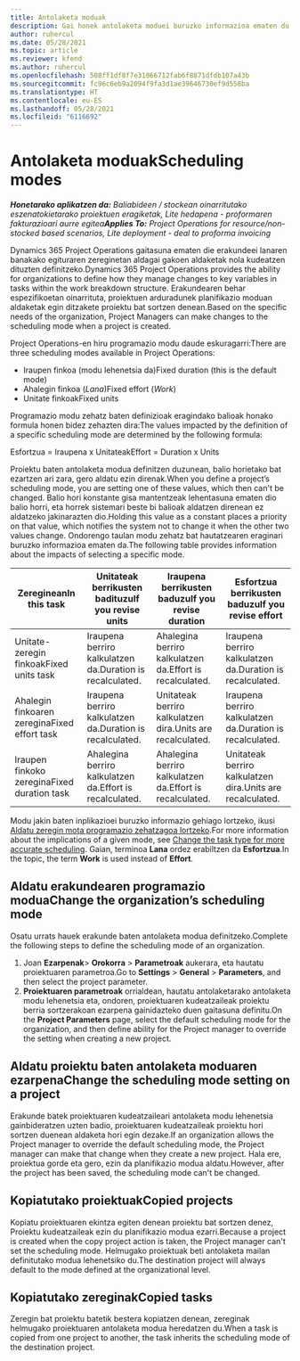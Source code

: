 ```yaml
---
title: Antolaketa moduak
description: Gai honek antolaketa moduei buruzko informazioa ematen du.
author: ruhercul
ms.date: 05/28/2021
ms.topic: article
ms.reviewer: kfend
ms.author: ruhercul
ms.openlocfilehash: 508ff1df8f7e31066712fab6f8871dfdb107a43b
ms.sourcegitcommit: fc96c6eb9a2094f9fa3d1ae39646730ef9d558ba
ms.translationtype: HT
ms.contentlocale: eu-ES
ms.lasthandoff: 05/28/2021
ms.locfileid: "6116692"
---
```

# <a name="scheduling-modes"></a><span data-ttu-id="a9e3c-103">Antolaketa moduak</span><span class="sxs-lookup"><span data-stu-id="a9e3c-103">Scheduling modes</span></span>

<span data-ttu-id="a9e3c-104">_**Honetarako aplikatzen da:** Baliabideen / stockean oinarritutako eszenatokietarako proiektuen eragiketak, Lite hedapena - proformaren fakturazioari aurre egitea_</span><span class="sxs-lookup"><span data-stu-id="a9e3c-104">_**Applies To:** Project Operations for resource/non-stocked based scenarios, Lite deployment - deal to proforma invoicing_</span></span>


<span data-ttu-id="a9e3c-105">Dynamics 365 Project Operations gaitasuna ematen die erakundeei lanaren banakako egituraren zereginetan aldagai gakoen aldaketak nola kudeatzen dituzten definitzeko.</span><span class="sxs-lookup"><span data-stu-id="a9e3c-105">Dynamics 365 Project Operations provides the ability for organizations to define how they manage changes to key variables in tasks within the work breakdown structure.</span></span> <span data-ttu-id="a9e3c-106">Erakundearen behar espezifikoetan oinarrituta, proiektuen arduradunek planifikazio moduan aldaketak egin ditzakete proiektu bat sortzen denean.</span><span class="sxs-lookup"><span data-stu-id="a9e3c-106">Based on the specific needs of the organization, Project Managers can make changes to the scheduling mode when a project is created.</span></span>

<span data-ttu-id="a9e3c-107">Project Operations-en hiru programazio modu daude eskuragarri:</span><span class="sxs-lookup"><span data-stu-id="a9e3c-107">There are three scheduling modes available in Project Operations:</span></span>

  - <span data-ttu-id="a9e3c-108">Iraupen finkoa (modu lehenetsia da)</span><span class="sxs-lookup"><span data-stu-id="a9e3c-108">Fixed duration (this is the default mode)</span></span>
  - <span data-ttu-id="a9e3c-109">Ahalegin finkoa (*Lana*)</span><span class="sxs-lookup"><span data-stu-id="a9e3c-109">Fixed effort (*Work*)</span></span>
  - <span data-ttu-id="a9e3c-110">Unitate finkoak</span><span class="sxs-lookup"><span data-stu-id="a9e3c-110">Fixed units</span></span>

<span data-ttu-id="a9e3c-111">Programazio modu zehatz baten definizioak eragindako balioak honako formula honen bidez zehazten dira:</span><span class="sxs-lookup"><span data-stu-id="a9e3c-111">The values impacted by the definition of a specific scheduling mode are determined by the following formula:</span></span>

  <span data-ttu-id="a9e3c-112">Esfortzua = Iraupena x Unitateak</span><span class="sxs-lookup"><span data-stu-id="a9e3c-112">Effort  = Duration x Units</span></span>

<span data-ttu-id="a9e3c-113">Proiektu baten antolaketa modua definitzen duzunean, balio horietako bat ezartzen ari zara, gero aldatu ezin direnak.</span><span class="sxs-lookup"><span data-stu-id="a9e3c-113">When you define a project’s scheduling mode, you are setting one of these values, which then can't be changed.</span></span> <span data-ttu-id="a9e3c-114">Balio hori konstante gisa mantentzeak lehentasuna ematen dio balio horri, eta horrek sistemari beste bi balioak aldatzen direnean ez aldatzeko jakinarazten dio.</span><span class="sxs-lookup"><span data-stu-id="a9e3c-114">Holding this value as a constant places a priority on that value, which notifies the system not to change it when the other two values change.</span></span> <span data-ttu-id="a9e3c-115">Ondorengo taulan modu zehatz bat hautatzearen eraginari buruzko informazioa ematen da.</span><span class="sxs-lookup"><span data-stu-id="a9e3c-115">The following table provides information about the impacts of selecting a specific mode.</span></span>

| <span data-ttu-id="a9e3c-116">**Zereginean**</span><span class="sxs-lookup"><span data-stu-id="a9e3c-116">**In this task**</span></span>             | <span data-ttu-id="a9e3c-117">**Unitateak berrikusten badituzu**</span><span class="sxs-lookup"><span data-stu-id="a9e3c-117">**If you revise units**</span></span>   | <span data-ttu-id="a9e3c-118">**Iraupena berrikusten baduzu**</span><span class="sxs-lookup"><span data-stu-id="a9e3c-118">**If you revise duration**</span></span> | <span data-ttu-id="a9e3c-119">**Esfortzua berrikusten baduzu**</span><span class="sxs-lookup"><span data-stu-id="a9e3c-119">**If you revise effort**</span></span>  |
|----------------------|---------------------------|----------------------------|---------------------------|
| <span data-ttu-id="a9e3c-120">Unitate-zeregin finkoak</span><span class="sxs-lookup"><span data-stu-id="a9e3c-120">Fixed units task</span></span>     | <span data-ttu-id="a9e3c-121">Iraupena berriro kalkulatzen da.</span><span class="sxs-lookup"><span data-stu-id="a9e3c-121">Duration is recalculated.</span></span> | <span data-ttu-id="a9e3c-122">Ahalegina berriro kalkulatzen da.</span><span class="sxs-lookup"><span data-stu-id="a9e3c-122">Effort is recalculated.</span></span>    | <span data-ttu-id="a9e3c-123">Iraupena berriro kalkulatzen da.</span><span class="sxs-lookup"><span data-stu-id="a9e3c-123">Duration is recalculated.</span></span> |
| <span data-ttu-id="a9e3c-124">Ahalegin finkoaren zeregina</span><span class="sxs-lookup"><span data-stu-id="a9e3c-124">Fixed effort task</span></span>    | <span data-ttu-id="a9e3c-125">Iraupena berriro kalkulatzen da.</span><span class="sxs-lookup"><span data-stu-id="a9e3c-125">Duration is recalculated.</span></span> | <span data-ttu-id="a9e3c-126">Unitateak berriro kalkulatzen dira.</span><span class="sxs-lookup"><span data-stu-id="a9e3c-126">Units are recalculated.</span></span>    | <span data-ttu-id="a9e3c-127">Iraupena berriro kalkulatzen da.</span><span class="sxs-lookup"><span data-stu-id="a9e3c-127">Duration is recalculated.</span></span> |
| <span data-ttu-id="a9e3c-128">Iraupen finkoko zeregina</span><span class="sxs-lookup"><span data-stu-id="a9e3c-128">Fixed duration task</span></span>  | <span data-ttu-id="a9e3c-129">Ahalegina berriro kalkulatzen da.</span><span class="sxs-lookup"><span data-stu-id="a9e3c-129">Effort is recalculated.</span></span>   | <span data-ttu-id="a9e3c-130">Ahalegina berriro kalkulatzen da.</span><span class="sxs-lookup"><span data-stu-id="a9e3c-130">Effort is recalculated.</span></span>    | <span data-ttu-id="a9e3c-131">Unitateak berriro kalkulatzen dira.</span><span class="sxs-lookup"><span data-stu-id="a9e3c-131">Units are recalculated.</span></span>   |

<span data-ttu-id="a9e3c-132">Modu jakin baten inplikazioei buruzko informazio gehiago lortzeko, ikusi [Aldatu zeregin mota programazio zehatzagoa lortzeko](https://support.microsoft.com/en-us/office/change-the-task-type-for-more-accurate-scheduling-b0b969ad-45bc-4e9e-8967-435587548a72).</span><span class="sxs-lookup"><span data-stu-id="a9e3c-132">For more information about the implications of a given mode, see [Change the task type for more accurate scheduling](https://support.microsoft.com/en-us/office/change-the-task-type-for-more-accurate-scheduling-b0b969ad-45bc-4e9e-8967-435587548a72).</span></span> <span data-ttu-id="a9e3c-133">Gaian, terminoa **Lana** ordez erabiltzen da **Esfortzua**.</span><span class="sxs-lookup"><span data-stu-id="a9e3c-133">In the topic, the term **Work** is used instead of **Effort**.</span></span>

## <a name="change-the-organizations-scheduling-mode"></a><span data-ttu-id="a9e3c-134">Aldatu erakundearen programazio modua</span><span class="sxs-lookup"><span data-stu-id="a9e3c-134">Change the organization’s scheduling mode</span></span>

<span data-ttu-id="a9e3c-135">Osatu urrats hauek erakunde baten antolaketa modua definitzeko.</span><span class="sxs-lookup"><span data-stu-id="a9e3c-135">Complete the following steps to define the scheduling mode of an organization.</span></span>

1. <span data-ttu-id="a9e3c-136">Joan **Ezarpenak**\> **Orokorra** \> **Parametroak** aukerara, eta hautatu proiektuaren parametroa.</span><span class="sxs-lookup"><span data-stu-id="a9e3c-136">Go to **Settings** \> **General** \> **Parameters**, and then select the project parameter.</span></span> 
2. <span data-ttu-id="a9e3c-137">**Proiektuaren parametroak** orrialdean, hautatu antolaketarako antolaketa modu lehenetsia eta, ondoren, proiektuaren kudeatzaileak proiektu berria sortzerakoan ezarpena gainidazteko duen gaitasuna definitu.</span><span class="sxs-lookup"><span data-stu-id="a9e3c-137">On the **Project Parameters** page, select the default scheduling mode for the organization, and then define ability for the Project manager to override the setting when creating a new project.</span></span>

## <a name="change-the-scheduling-mode-setting-on-a-project"></a><span data-ttu-id="a9e3c-138">Aldatu proiektu baten antolaketa moduaren ezarpena</span><span class="sxs-lookup"><span data-stu-id="a9e3c-138">Change the scheduling mode setting on a project</span></span>

<span data-ttu-id="a9e3c-139">Erakunde batek proiektuaren kudeatzaileari antolaketa modu lehenetsia gainbideratzen uzten badio, proiektuaren kudeatzaileak proiektu hori sortzen duenean aldaketa hori egin dezake.</span><span class="sxs-lookup"><span data-stu-id="a9e3c-139">If an organization allows the Project manager to override the default scheduling mode, the Project manager can make that change when they create a new project.</span></span> <span data-ttu-id="a9e3c-140">Hala ere, proiektua gorde eta gero, ezin da planifikazio modua aldatu.</span><span class="sxs-lookup"><span data-stu-id="a9e3c-140">However, after the project has been saved, the scheduling mode can't be changed.</span></span>

## <a name="copied-projects"></a><span data-ttu-id="a9e3c-141">Kopiatutako proiektuak</span><span class="sxs-lookup"><span data-stu-id="a9e3c-141">Copied projects</span></span>

<span data-ttu-id="a9e3c-142">Kopiatu proiektuaren ekintza egiten denean proiektu bat sortzen denez, Proiektu kudeatzaileak ezin du planifikazio modua ezarri.</span><span class="sxs-lookup"><span data-stu-id="a9e3c-142">Because a project is created when the copy project action is taken, the Project manager can't set the scheduling mode.</span></span> <span data-ttu-id="a9e3c-143">Helmugako proiektuak beti antolaketa mailan definitutako modua lehenetsiko du.</span><span class="sxs-lookup"><span data-stu-id="a9e3c-143">The destination project will always default to the mode defined at the organizational level.</span></span>

## <a name="copied-tasks"></a><span data-ttu-id="a9e3c-144">Kopiatutako zereginak</span><span class="sxs-lookup"><span data-stu-id="a9e3c-144">Copied tasks</span></span>

<span data-ttu-id="a9e3c-145">Zeregin bat proiektu batetik bestera kopiatzen denean, zereginak helmugako proiektuaren antolaketa modua heredatzen du.</span><span class="sxs-lookup"><span data-stu-id="a9e3c-145">When a task is copied from one project to another, the task inherits the scheduling mode of the destination project.</span></span>
